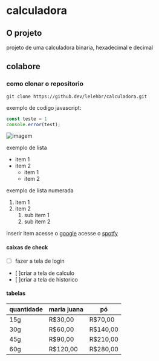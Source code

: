 # calculadora

## O projeto
projeto de uma calculadora binaria, hexadecimal e decimal 

## colabore

### como clonar o repositorio 

```
git clone https://github.dev/lelehbr/calculadora.git
```
exemplo de codigo javascript:

```javascript
const teste = 1
console.error(test);
```

![imagem](https://www.greenme.com.br/wp-content/uploads/2021/05/lagartixa-estimacao.jpg)

exemplo de lista 
- item 1 
- item 2    
    - item 1
    - item 2 

exemplo de lista numerada 
1. item 1 
2. item 2 
    1. sub  item 1 
    2. sub item 2 

inserir item 
acesse o [google](https://google.com/)
acesse o [spotfy](https://spotfy.com/)

#### caixas de check 

- [ ] fazer a tela de login 
- [ ]criar a tela de calculo 
- [ ]criar a tela de historico 

#### tabelas 
| quantidade | maria juana    | pó      |
| ---------- | -------------- | --------|
|15g         | R$30,00        |R$70,00  |
|30g         | R$60,00        |R$140,00 |
|45g         |R$90,00         |R$210,00 |
|60g         |R$120,00        |R$280,00 |